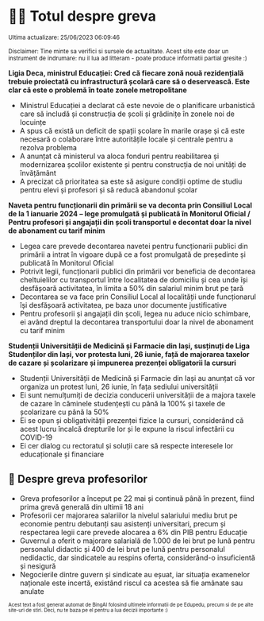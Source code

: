 # 👩‍🏫 Totul despre greva
<sub>Ultima actualizare: 25/06/2023 06:09:46</sub>

<sub>Disclaimer: Tine minte sa verifici si sursele de actualitate. Acest site este doar un instrument de indrumare: nu il lua ad litteram - poate produce informatii partial gresite :)</sub>

**Ligia Deca, ministrul Educației: Cred că fiecare zonă nouă rezidențială trebuie proiectată cu infrastructură școlară care să o deservească. Este clar că este o problemă în toate zonele metropolitane**
- Ministrul Educației a declarat că este nevoie de o planificare urbanistică care să includă și construcția de școli și grădinițe în zonele noi de locuințe
- A spus că există un deficit de spații școlare în marile orașe și că este necesară o colaborare între autoritățile locale și centrale pentru a rezolva problema
- A anunțat că ministerul va aloca fonduri pentru reabilitarea și modernizarea școlilor existente și pentru construcția de noi unități de învățământ
- A precizat că prioritatea sa este să asigure condiții optime de studiu pentru elevi și profesori și să reducă abandonul școlar

**Naveta pentru funcționarii din primării se va deconta prin Consiliul Local de la 1 ianuarie 2024 – lege promulgată și publicată în Monitorul Oficial / Pentru profesori și angajații din școli transportul e decontat doar la nivel de abonament cu tarif minim**
- Legea care prevede decontarea navetei pentru funcționarii publici din primării a intrat în vigoare după ce a fost promulgată de președinte și publicată în Monitorul Oficial
- Potrivit legii, funcționarii publici din primării vor beneficia de decontarea cheltuielilor cu transportul între localitatea de domiciliu și cea unde își desfășoară activitatea, în limita a 50% din salariul minim brut pe țară
- Decontarea se va face prin Consiliul Local al localității unde funcționarul își desfășoară activitatea, pe baza unor documente justificative
- Pentru profesorii și angajații din școli, legea nu aduce nicio schimbare, ei având dreptul la decontarea transportului doar la nivel de abonament cu tarif minim

**Studenții Universității de Medicină și Farmacie din Iași, susținuți de Liga Studenților din Iași, vor protesta luni, 26 iunie, față de majorarea taxelor de cazare și școlarizare și impunerea prezenței obligatorii la cursuri**
- Studenții Universității de Medicină și Farmacie din Iași au anunțat că vor organiza un protest luni, 26 iunie, în fața sediului universității
- Ei sunt nemulțumiți de decizia conducerii universității de a majora taxele de cazare în căminele studențești cu până la 100% și taxele de școlarizare cu până la 50%
- Ei se opun și obligativității prezenței fizice la cursuri, considerând că acest lucru încalcă drepturile lor și le expune la riscul infectării cu COVID-19
- Ei cer dialog cu rectoratul și soluții care să respecte interesele lor educaționale și financiare

## 🏫 Despre greva profesorilor
- Greva profesorilor a început pe 22 mai și continuă până în prezent, fiind prima grevă generală din ultimii 18 ani
- Profesorii cer majorarea salariilor la nivelul salariului mediu brut pe economie pentru debutanți sau asistenți universitari, precum și respectarea legii care prevede alocarea a 6% din PIB pentru Educație
- Guvernul a oferit o majorare salarială de 1.000 de lei brut pe lună pentru personalul didactic și 400 de lei brut pe lună pentru personalul nedidactic, dar sindicatele au respins oferta, considerând-o insuficientă și nesigură
- Negocierile dintre guvern și sindicate au eșuat, iar situația examenelor naționale este incertă, existând riscul ca acestea să fie amânate sau anulate


<sub><sub>Acest text a fost generat automat de BingAI folosind ultimele informatii de pe Edupedu, precum si de pe alte site-uri de stiri. Deci, nu te baza pe el pentru a lua decizii importante :)</sub></sub>